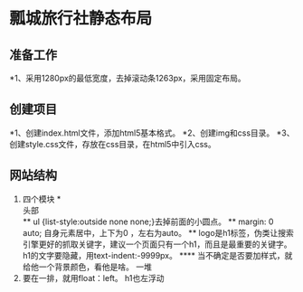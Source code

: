 # 瓢城旅行社静态布局
## 准备工作
*1、采用1280px的最低宽度，去掉滚动条1263px，采用固定布局。
## 创建项目
*1、创建index.html文件，添加html5基本格式。
*2、创建img和css目录。
*3、创建style.css文件，存放在css目录，在html5中引入css。
## 网站结构
1. 四个模块
   *<nav>头部</nav>
      ** ul {list-style:outside none none;}去掉前面的小圆点。
      ** margin: 0 auto; 自身元素居中，上下为0 ，左右为auto。
      ** logo是h1标签，伪类让搜索引擎更好的抓取关键字，建议一个页面只有一个h1，而且是最重要的关键字。h1的文字要隐藏，用text-indent:-9999px。
      **** 当不确定是否要加样式，就给他一个背景颜色，看他是啥。
      一堆<li>要在一排，就用float：left。 h1也左浮动
     


